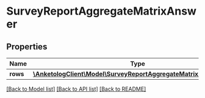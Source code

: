 # SurveyReportAggregateMatrixAnswer

## Properties
Name | Type | Description | Notes
------------ | ------------- | ------------- | -------------
**rows** | [**\AnketologClient\Model\SurveyReportAggregateMatrixAnswerRows[]**](SurveyReportAggregateMatrixAnswerRows.md) |  | 

[[Back to Model list]](../README.md#documentation-for-models) [[Back to API list]](../README.md#documentation-for-api-endpoints) [[Back to README]](../README.md)


